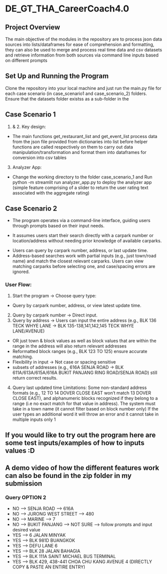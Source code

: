 # DE_GT_THA_CareerCoach4.0
## Project Overview
The main objective of the modules in the repository are to process json data sources into lists/dataframes for ease of comprehension and formatting, they can also be used to merge and process real time data and csv datasets and retrieve information from both sources via command line inputs based on different prompts

## Set Up and Running the Program
Clone the repository into your local machine and just run the main.py file for each case scenario (in case_scenario1 and case_scenario_2) folders. 
Ensure that the datasets folder existss as a sub-folder in the 

## Case Scenario 1
1. & 2. Key design:
- The main functions get_restaurant_list and get_event_list process data from the json file provided from dictionaries into list before helper functions are called respectively on them to carry out data manipulation/transformation  and format them into dataframes for conversion into csv tables
3. Analyzer App:
- Change the working directory to the folder case_scenario_1 and Run python -m streamlit run analyzer_app.py to deploy the analyzer app (simple feature comprising of a slider to return the user rating text associated with the aggregate rating) 


## Case Scenario 2
* The program operates via a command-line interface, guiding users through prompts based on their input needs. 
- It assumes users start their search directly with a carpark number or location/address without needing prior knowledge of available carparks. 
* Users can query by carpark number, address, or last update time. 
* Address-based searches work with partial inputs (e.g., just town/road name) and match the closest relevant carparks. Users can view matching carparks before selecting one, and case/spacing errors are ignored.

### User Flow:
1. Start the program → Choose query type: 
- Query by carpark number, address, or view latest update time.
2. Query by carpark number → Direct input.
3. Query by address → Users can input the entire address (e.g., BLK 136 TECK WHYE LANE → BLK 135-138,141,142,145 TECK WHYE LANE/AVENUE)
- OR just town & block values as well as block values that are within the range in the address will also return relevant addresses
- Reformatted block ranges (e.g., BLK 123 TO 125) ensure accurate matching.
- Flexibility in input → Not case or spacing sensitive
- subsets of addresses (e.g., 616A SENJA ROAD → BLK 611A/613A/615A/616A BUKIT PANJANG RING ROAD/SENJA ROAD) still return correct results.
4. Query last updated time 
Limitations:
Some non-standard address formats 
(e.g., 12 TO 14 DOVER CLOSE EAST won’t match 13 DOVER CLOSE EAST), and alphanumeric blocks recognized if they belong to a range
(i.e no exact match for that value in address).
The system must take in a town name (it cannot filter based on block number only)
If the user types an additional word it will throw an error and it cannot take in multiple inputs only 1

## If you would like to try out the program here are some test inputs/examples of how to inputs values :D
## A demo video of how the different features work can also be found in the zip folder in my submission 
### Query OPTION 2
- NO --> SENJA ROAD --> 616A 
- NO --> JURONG WEST STREET --> 480
- NO --> MARINE --> 7
- NO --> BUKIT PANJANG --> NOT SURE --> follow prompts and input desired value
- YES --> 6 JALAN MINYAK
- YES --> BLK 981D BUANGKOK
- YES --> DEFU LANE 6
- YES --> BLK 28 JALAN BAHAGIA
- YES --> BLK 111A SAINT MICHAEL BUS TERMINAL
- YES --> BLK 429, 438-441 CHOA CHU KANG AVENUE 4 (DIRECTLY COPY & PASTE AN ENTIRE ENTRY)
